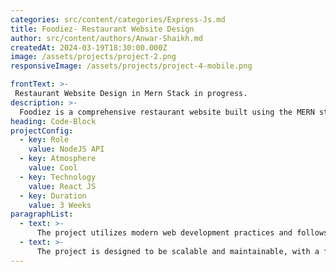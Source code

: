 ```yaml
---
categories: src/content/categories/Express-Js.md
title: Foodiez- Restaurant Website Design
author: src/content/authors/Anwar-Shaikh.md
createdAt: 2024-03-19T18:30:00.000Z
image: /assets/projects/project-2.png
responsiveImage: /assets/projects/project-4-mobile.png

frontText: >-
 Restaurant Website Design in Mern Stack in progress.
description: >-
  Foodiez is a comprehensive restaurant website built using the MERN stack (MongoDB, Express.js, React.js, Node.js). The platform features an intuitive user interface for customers to browse menus, make reservations, and place online orders. Key features include real-time order tracking, secure payment integration, and an admin dashboard for restaurant owners to manage menu items, track orders, and analyze sales data. The responsive design ensures a seamless experience across all devices, while the backend API handles authentication, order processing, and database operations efficiently.
heading: Code-Block
projectConfig:
  - key: Role
    value: NodeJS API
  - key: Atmosphere
    value: Cool
  - key: Technology
    value: React JS
  - key: Duration
    value: 3 Weeks
paragraphList:
  - text: >-
      The project utilizes modern web development practices and follows a microservices architecture. The frontend is built with React.js, incorporating Redux for state management and Material-UI for a polished user interface. The backend API is developed using Node.js and Express.js, with MongoDB as the database solution. The application implements JWT authentication, role-based access control, and includes features like email notifications for order updates and automated inventory management.
  - text: >-
      The project is designed to be scalable and maintainable, with a focus on security and performance. The codebase is organized into separate modules for different functionalities, making it easier to maintain and update. The application is deployed on a cloud platform, ensuring high availability and scalability.
---
```


